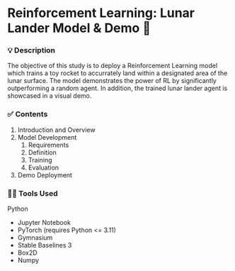# Reinforcement Learning: Lunar Lander Model & Demo :rocket:

### :bulb: Description
The objective of this study is to deploy a Reinforcement Learning model which trains a toy rocket to accurrately land within a designated area of the lunar surface. The model demonstrates the power of RL by significantly outperforming a random agent. In addition, the trained lunar lander agent is showcased in a visual demo.

### :white_check_mark: Contents

1. Introduction and Overview
2. Model Development
   1. Requirements
   2. Definition
   3. Training
   4. Evaluation
3. Demo Deployment

### :woman_technologist: Tools Used
Python
- Jupyter Notebook
- PyTorch (requires Python <= 3.11)
- Gymnasium
- Stable Baselines 3
- Box2D
- Numpy
